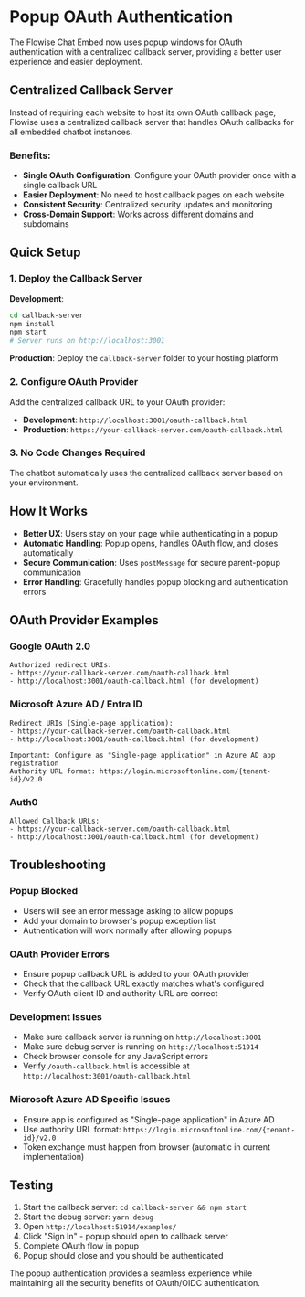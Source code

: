 # Popup OAuth Authentication

The Flowise Chat Embed now uses popup windows for OAuth authentication with a centralized callback server, providing a better user experience and easier deployment.

## Centralized Callback Server

Instead of requiring each website to host its own OAuth callback page, Flowise uses a centralized callback server that handles OAuth callbacks for all embedded chatbot instances.

### Benefits:
- **Single OAuth Configuration**: Configure your OAuth provider once with a single callback URL
- **Easier Deployment**: No need to host callback pages on each website
- **Consistent Security**: Centralized security updates and monitoring
- **Cross-Domain Support**: Works across different domains and subdomains

## Quick Setup

### 1. Deploy the Callback Server

**Development**:
```bash
cd callback-server
npm install
npm start
# Server runs on http://localhost:3001
```

**Production**: Deploy the `callback-server` folder to your hosting platform

### 2. Configure OAuth Provider

Add the centralized callback URL to your OAuth provider:
- **Development**: `http://localhost:3001/oauth-callback.html`
- **Production**: `https://your-callback-server.com/oauth-callback.html`

### 3. No Code Changes Required

The chatbot automatically uses the centralized callback server based on your environment.

## How It Works

- **Better UX**: Users stay on your page while authenticating in a popup
- **Automatic Handling**: Popup opens, handles OAuth flow, and closes automatically
- **Secure Communication**: Uses `postMessage` for secure parent-popup communication
- **Error Handling**: Gracefully handles popup blocking and authentication errors

## OAuth Provider Examples

### Google OAuth 2.0
```
Authorized redirect URIs:
- https://your-callback-server.com/oauth-callback.html
- http://localhost:3001/oauth-callback.html (for development)
```

### Microsoft Azure AD / Entra ID
```
Redirect URIs (Single-page application):
- https://your-callback-server.com/oauth-callback.html
- http://localhost:3001/oauth-callback.html (for development)

Important: Configure as "Single-page application" in Azure AD app registration
Authority URL format: https://login.microsoftonline.com/{tenant-id}/v2.0
```

### Auth0
```
Allowed Callback URLs:
- https://your-callback-server.com/oauth-callback.html
- http://localhost:3001/oauth-callback.html (for development)
```

## Troubleshooting

### Popup Blocked
- Users will see an error message asking to allow popups
- Add your domain to browser's popup exception list
- Authentication will work normally after allowing popups

### OAuth Provider Errors
- Ensure popup callback URL is added to your OAuth provider
- Check that the callback URL exactly matches what's configured
- Verify OAuth client ID and authority URL are correct

### Development Issues
- Make sure callback server is running on `http://localhost:3001`
- Make sure debug server is running on `http://localhost:51914`
- Check browser console for any JavaScript errors
- Verify `/oauth-callback.html` is accessible at `http://localhost:3001/oauth-callback.html`

### Microsoft Azure AD Specific Issues
- Ensure app is configured as "Single-page application" in Azure AD
- Use authority URL format: `https://login.microsoftonline.com/{tenant-id}/v2.0`
- Token exchange must happen from browser (automatic in current implementation)

## Testing

1. Start the callback server: `cd callback-server && npm start`
2. Start the debug server: `yarn debug`
3. Open `http://localhost:51914/examples/`
4. Click "Sign In" - popup should open to callback server
5. Complete OAuth flow in popup
6. Popup should close and you should be authenticated

The popup authentication provides a seamless experience while maintaining all the security benefits of OAuth/OIDC authentication.